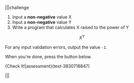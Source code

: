 |||challenge
1. Input a **non-negative** value X
2. Input a **non-negative** value Y
3. Write a program that calculates X raised to the power of Y

$$
X^Y
$$

For any input validation errors, output the value `-1`.

When you're done, press the button below.

{Check It!|assessment}(test-3830718847)


|||